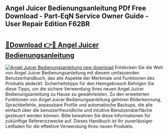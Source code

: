 ## Angel Juicer Bedienungsanleitung PDf Free Download - Part-EqN Service Owner Guide - User Repair Edition F62BR

# <h2><a href="http://df63qd.blite.top/?on=Angel+Juicer+Bedienungsanleitung">🔗Download 👉🔴 Angel Juicer Bedienungsanleitung</a></h2>

[![Angel Juicer Bedienungsanleitung new download](https://i.imgur.com/lujVjoI.png)](http://df63qd.blite.top/?on=Angel+Juicer+Bedienungsanleitung)
Entdecken Sie die Welt von Angel Juicer Bedienungsanleitung mit diesem umfassenden Benutzerhandbuch, das alle Aspekte der Merkmale und Funktionen des Produkts abdeckt. Sicherheitstipps für den Heimgebrauch Befolgen Sie diese Tipps, um die sichere Verwendung Ihres neuen Angel Juicer Bedienungsanleitung zu Hause zu gewährleisten. Zu den erweiterten Funktionen von Angel Juicer Bedienungsanleitung gehören Bilderkennung, Sprachbefehle, anpassbare Profile und automatische Backups, die alle einfach über die benutzerfreundliche und intuitive Benutzeroberfläche gesteuert werden können. Bitte bewahren Sie diese Informationen für zukünftige Referenzzwecke auf. Dieses Handbuch ist Ihr zuverlässiger Leitfaden für die effektive Verwendung Ihres neuen Produkts.
